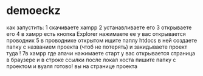 # demoeckz
как запустить: 1 скачиваете xampp 2 устанавливаете его 3 открываете его 4 в хамрр есть кнопка Explorer нажимаете ее у вас открывается проводник 5 в проводнике открытом ищите паплу htdocs в ней создаете папку с названием проекта (чтоб не потерять) и закидываете проект туда ! 7в хамрр где апачи нажимаете старт у вас открывается страница в браузере и в строке ссылки после локал хоста пишите папку с проектом и вуаля готово! вы на странице проекта 
